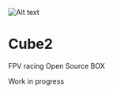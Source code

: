 
![Alt text](https://github.com/Cube-oo/Cube2/blob/main/Cube2_Pic1.png?raw=true)

# Cube2
FPV racing Open Source BOX

Work in progress
